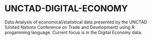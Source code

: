 # UNCTAD-DIGITAL-ECONOMY
Data Analysis of economical/statistical data presented by the UNCTAD (United Nations Conference on Trade and Development) using R progamming language. 
Current focus is in the Digital Economy data. 
